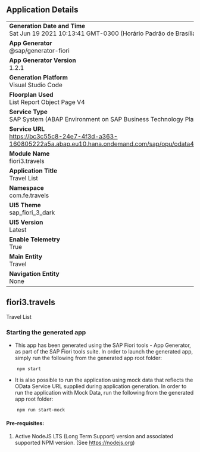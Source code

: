 ## Application Details
|               |
| ------------- |
|**Generation Date and Time**<br>Sat Jun 19 2021 10:13:41 GMT-0300 (Horário Padrão de Brasília)|
|**App Generator**<br>@sap/generator-fiori|
|**App Generator Version**<br>1.2.1|
|**Generation Platform**<br>Visual Studio Code|
|**Floorplan Used**<br>List Report Object Page V4|
|**Service Type**<br>SAP System (ABAP Environment on SAP Business Technology Platform)|
|**Service URL**<br>https://bc3c55c8-24e7-4f3d-a363-160805222a5a.abap.eu10.hana.ondemand.com/sap/opu/odata4/sap/zui_fe_travel_000309_o4/srvd/sap/zui_fe_travel_000309_o4/0001/
|**Module Name**<br>fiori3.travels|
|**Application Title**<br>Travel List|
|**Namespace**<br>com.fe.travels|
|**UI5 Theme**<br>sap_fiori_3_dark|
|**UI5 Version**<br>Latest|
|**Enable Telemetry**<br>True|
|**Main Entity**<br>Travel|
|**Navigation Entity**<br>None|

## fiori3.travels

Travel List

### Starting the generated app

-   This app has been generated using the SAP Fiori tools - App Generator, as part of the SAP Fiori tools suite.  In order to launch the generated app, simply run the following from the generated app root folder:

```
    npm start
```

- It is also possible to run the application using mock data that reflects the OData Service URL supplied during application generation.  In order to run the application with Mock Data, run the following from the generated app root folder:

```
    npm run start-mock
```

#### Pre-requisites:

1. Active NodeJS LTS (Long Term Support) version and associated supported NPM version.  (See https://nodejs.org)


